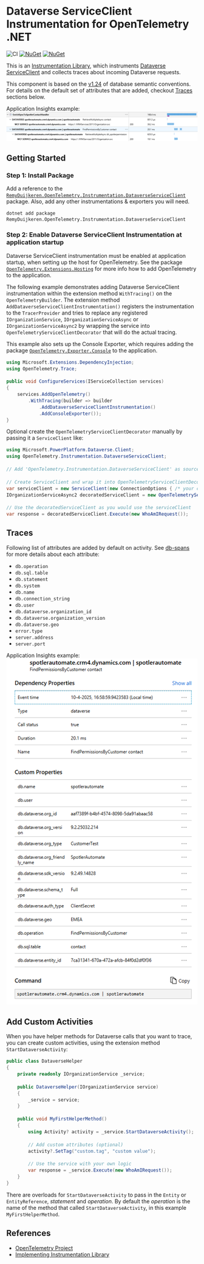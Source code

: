 # Dataverse ServiceClient Instrumentation for OpenTelemetry .NET

![CI](https://github.com/RemyDuijkeren/OpenTelemetry.Instrumentation.DataverseServiceClient/workflows/CI/badge.svg)
[![NuGet](https://img.shields.io/nuget/v/RemyDuijkeren.OpenTelemetry.Instrumentation.DataverseServiceClient.svg)](https://www.nuget.org/packages/RemyDuijkeren.OpenTelemetry.Instrumentation.DataverseServiceClient)
[![NuGet](https://img.shields.io/nuget/dt/RemyDuijkeren.OpenTelemetry.Instrumentation.DataverseServiceClient.svg)](https://www.nuget.org/packages/RemyDuijkeren.OpenTelemetry.Instrumentation.DataverseServiceClient)

This is an [Instrumentation Library](https://github.com/open-telemetry/opentelemetry-specification/blob/main/specification/glossary.md#instrumentation-library),
which instruments [Dataverse ServiceClient](https://github.com/microsoft/PowerPlatform-DataverseServiceClient) and
 collects traces about incoming Dataverse requests.

This component is based on the [v1.24](https://github.com/open-telemetry/semantic-conventions/tree/v1.24.0/docs/database)
of database semantic conventions. For details on the default set of attributes that
are added, checkout [Traces](#traces) sections below.

Application Insights example:
![end-to-end-transaction-details.png](docs/end-to-end-transaction-details.png)

## Getting Started

### Step 1: Install Package

Add a reference to
the [`RemyDuijkeren.OpenTelemetry.Instrumentation.DataverseServiceClient`](https://www.nuget.org/packages/RemyDuijkeren.OpenTelemetry.Instrumentation.DataverseServiceClient)
package. Also, add any other instrumentations & exporters you will need.

```shell
dotnet add package RemyDuijkeren.OpenTelemetry.Instrumentation.DataverseServiceClient
```

### Step 2: Enable Dataverse ServiceClient Instrumentation at application startup

Dataverse ServiceClient instrumentation must be enabled at application startup, when setting up the host for
OpenTelemetry. See the
package [`OpenTelemetry.Extensions.Hosting`](https://github.com/open-telemetry/opentelemetry-dotnet/blob/main/src/OpenTelemetry.Extensions.Hosting/README.md)
for more info how to add OpenTelemetry to the
application.

The following example demonstrates adding Dataverse ServiceClient instrumentation within the extension method
`WithTracing()` on the `OpenTelemetryBuilder`. The extension method `AddDataverseServiceClientInstrumentation()`
registers the instrumentation to the `TracerProvider` and tries to replace any registered `IOrganizationService`,
`IOrganizationServiceAsync` or `IOrganizationServiceAsync2` by wrapping the service into
`OpenTelemetryServiceClientDecorator` that will do the actual tracing.

This example also sets up the Console Exporter, which requires adding the
package [`OpenTelemetry.Exporter.Console`](https://github.com/open-telemetry/opentelemetry-dotnet/tree/main/src/OpenTelemetry.Exporter.Console)
to the application.

```csharp
using Microsoft.Extensions.DependencyInjection;
using OpenTelemetry.Trace;

public void ConfigureServices(IServiceCollection services)
{
    services.AddOpenTelemetry()
        .WithTracing(builder => builder
            .AddDataverseServiceClientInstrumentation()
            .AddConsoleExporter());
}
```

Optional create the `OpenTelemetryServiceClientDecorator` manually by passing it a `ServiceClient` like:

```csharp
using Microsoft.PowerPlatform.Dataverse.Client;
using OpenTelemetry.Instrumentation.DataverseServiceClient;

// Add 'OpenTelemetry.Instrumentation.DataverseServiceClient' as source

// Create ServiceClient and wrap it into OpenTelemetryServiceClientDecorator
var serviceClient = new ServiceClient(new ConnectionOptions { /* your config */ } );
IOrganizationServiceAsync2 decoratedServiceClient = new OpenTelemetryServiceClientDecorator(serviceClient);

// Use the decoratedServiceClient as you would use the serviceClient
var response = decoratedServiceClient.Execute(new WhoAmIRequest());
```

## Traces

Following list of attributes are added by default on activity.
See [db-spans](https://github.com/open-telemetry/semantic-conventions/blob/v1.23.0/docs/database/database-spans.md)
for more details about each attribute:

* `db.operation`
* `db.sql.table`
* `db.statement`
* `db.system`
* `db.name`
* `db.connection_string`
* `db.user`
* `db.dataverse.organization_id`
* `db.dataverse.organization_version`
* `db.dataverse.geo`
* `error.type`
* `server.address`
* `server.port`

Application Insights example:
![dependency-properties.png](docs/dependency-properties.png)

## Add Custom Activities

When you have helper methods for Dataverse calls that you want to trace, you can create custom activities, using the
extension method `StartDataverseActivity`:

```csharp
public class DataverseHelper
{
    private readonly IOrganizationService _service;

    public DataverseHelper(IOrganizationService service)
    {
        _service = service;
    }

    public void MyFirstHelperMethod()
    {
        using Activity? activity = _service.StartDataverseActivity();

        // Add custom attributes (optional)
        activity?.SetTag("custom.tag", "custom value");

        // Use the service with your own logic
        var response = _service.Execute(new WhoAmIRequest());
    }
}
```

There are overloads for `StartDataverseActivity` to pass in the `Entity` or `EntityReference`, _statement_ and
_operation_. By default the _operation_ is the name of the method that called `StartDataverseActivity`, in this example
`MyFirstHelperMethod`.

## References

* [OpenTelemetry Project](https://opentelemetry.io/)
* [Implementing Instrumentation Library](https://github.com/open-telemetry/opentelemetry-dotnet/blob/main/docs/trace/extending-the-sdk/README.md#instrumentation-library)

